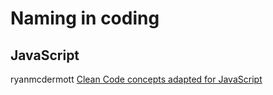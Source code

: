 # Naming in coding

## JavaScript

ryanmcdermott [Clean Code concepts adapted for JavaScript ](https://github.com/ryanmcdermott/clean-code-javascript)

